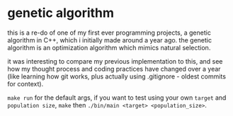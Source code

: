 # genetic algorithm

this is a re-do of one of my first ever programming projects, a genetic algorithm in C++, which i initially made around a year ago. the genetic algorithm is an optimization algorithm which mimics natural selection. 

it was interesting to compare my previous implementation to this, and see how my thought process and coding practices have changed over a year (like learning how git works, plus actually using .gitignore - oldest commits for context).

`make run` for the default args, if you want to test using your own `target` and `population size`, `make` then `./bin/main <target> <population_size>`.
